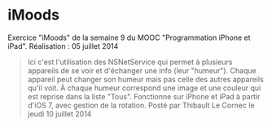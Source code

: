 # iMoods
Exercice "iMoods" de la semaine 9 du MOOC "Programmation iPhone et iPad". Réalisation : 05 juillet 2014

<blockquote>Ici c'est l'utilisation des NSNetService qui permet à plusieurs appareils de se voir et d'échanger une info (leur "humeur"). Chaque appareil peut changer son humeur mais pas celle des autres appareils qu'il voit. À chaque humeur correspond une image et une couleur qui est reprise dans la liste "Tous". Fonctionne sur iPhone et iPad à partir d'iOS 7, avec gestion de la rotation.
Posté par Thibault Le Cornec le jeudi 10 juillet 2014</blockquote>
